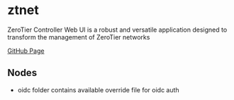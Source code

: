 # ztnet

ZeroTier Controller Web UI is a robust and versatile application designed to transform the management of ZeroTier networks

[GitHub Page](https://github.com/sinamics/ztnet)

## Nodes
- oidc folder contains available override file for oidc auth